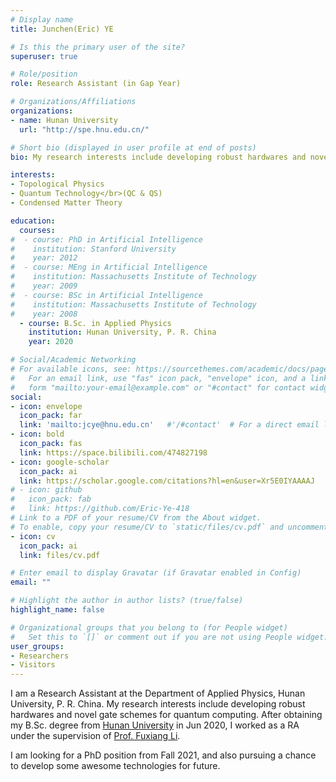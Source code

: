 ```yaml
---
# Display name
title: Junchen(Eric) YE

# Is this the primary user of the site?
superuser: true

# Role/position
role: Research Assistant (in Gap Year)

# Organizations/Affiliations
organizations:
- name: Hunan University
  url: "http://spe.hnu.edu.cn/"

# Short bio (displayed in user profile at end of posts)
bio: My research interests include developing robust hardwares and novel gate schemes for quantum computing.

interests:
- Topological Physics
- Quantum Technology</br>(QC & QS)
- Condensed Matter Theory

education:
  courses:
#  - course: PhD in Artificial Intelligence
#    institution: Stanford University
#    year: 2012
#  - course: MEng in Artificial Intelligence
#    institution: Massachusetts Institute of Technology
#    year: 2009
#  - course: BSc in Artificial Intelligence
#    institution: Massachusetts Institute of Technology
#    year: 2008
  - course: B.Sc. in Applied Physics
    institution: Hunan University, P. R. China
    year: 2020

# Social/Academic Networking
# For available icons, see: https://sourcethemes.com/academic/docs/page-builder/#icons
#   For an email link, use "fas" icon pack, "envelope" icon, and a link in the
#   form "mailto:your-email@example.com" or "#contact" for contact widget.
social:
- icon: envelope
  icon_pack: far
  link: 'mailto:jcye@hnu.edu.cn'   #'/#contact'  # For a direct email link, use "mailto:test@example.org".
- icon: bold
  icon_pack: fas
  link: https://space.bilibili.com/474827198
- icon: google-scholar
  icon_pack: ai
  link: https://scholar.google.com/citations?hl=en&user=Xr5E0IYAAAAJ
# - icon: github
#   icon_pack: fab
#   link: https://github.com/Eric-Ye-418
# Link to a PDF of your resume/CV from the About widget.
# To enable, copy your resume/CV to `static/files/cv.pdf` and uncomment the lines below.
- icon: cv
  icon_pack: ai
  link: files/cv.pdf

# Enter email to display Gravatar (if Gravatar enabled in Config)
email: ""

# Highlight the author in author lists? (true/false)
highlight_name: false

# Organizational groups that you belong to (for People widget)
#   Set this to `[]` or comment out if you are not using People widget.
user_groups:
- Researchers
- Visitors
---
```


I am a Research Assistant at the Department of Applied Physics, Hunan University, P. R. China. My research interests include developing robust hardwares and novel gate schemes for quantum computing. After obtaining my B.Sc. degree from [Hunan University](https://www.hnu.edu.cn/) in Jun 2020, I worked as a RA under the supervision of [Prof. Fuxiang Li](https://liphysicshnu.wordpress.com/).

I am looking for a PhD position from Fall 2021, and also pursuing a chance to develop some awesome technologies for future.
